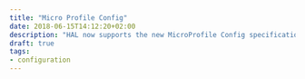 ```yaml
---
title: "Micro Profile Config"
date: 2018-06-15T14:12:20+02:00
description: "HAL now supports the new MicroProfile Config specification."
draft: true
tags:
- configuration
---
```


